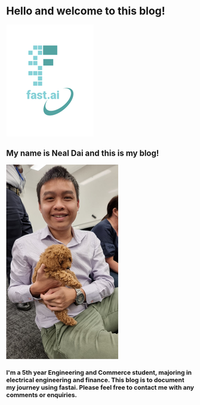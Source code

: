 # Hello and welcome to this blog!

![Image of fast.ai logo](images/logo.png)

## My name is Neal Dai and this is my blog!

<img src="images/linkedin.jpg" alt="Image of me" width="300" height="520">

### I'm a 5th year Engineering and Commerce student, majoring in electrical engineering and finance. This blog is to document my journey using fastai. Please feel free to contact me with any comments or enquiries.

